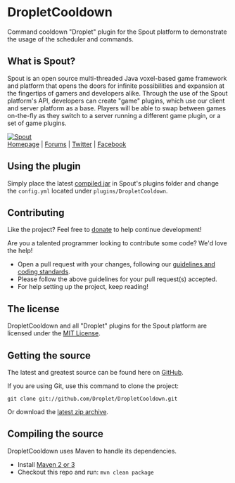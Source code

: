 DropletCooldown
===============
Command cooldown "Droplet" plugin for the Spout platform to demonstrate the usage of the scheduler and commands.

## What is Spout?
Spout is an open source multi-threaded Java voxel-based game framework and platform that opens the doors for infinite possibilities and expansion at the fingertips of gamers and developers alike. Through the use of the Spout platform's API, developers can create "game" plugins, which use our client and server platform as a base. Players will be able to swap between games on-the-fly as they switch to a server running a different game plugin, or a set of game plugins.

[![Spout][Company Logo]](http://www.spout.org)  
[Homepage] | [Forums] | [Twitter] | [Facebook]

## Using the plugin
Simply place the latest [compiled jar][Builds] in Spout's plugins folder and change the `config.yml` located under `plugins/DropletCooldown`.

## Contributing
Like the project? Feel free to [donate] to help continue development!

Are you a talented programmer looking to contribute some code? We'd love the help!
* Open a pull request with your changes, following our [guidelines and coding standards](http://spout.in/prguide).
* Please follow the above guidelines for your pull request(s) accepted.
* For help setting up the project, keep reading!

## The license
DropletCooldown and all "Droplet" plugins for the Spout platform are licensed under the [MIT License][License].

## Getting the source
The latest and greatest source can be found here on [GitHub][Source].

If you are using Git, use this command to clone the project:

    git clone git://github.com/Droplet/DropletCooldown.git

Or download the [latest zip archive][Source Download].

## Compiling the source
DropletCooldown uses Maven to handle its dependencies.

* Install [Maven 2 or 3](http://maven.apache.org/download.html)  
* Checkout this repo and run: `mvn clean package`

[Company Logo]: http://cdn.spout.org/spout-github.png
[Homepage]: http://www.spout.org
[Forums]: http://forums.spout.org
[License]: http://cdn.spout.org/license/mit.txt
[Source]: https://github.com/Droplets/DropletCooldown
[Source Download]: https://github.com/Droplet/DropletCooldown/archive/master.zip
[Builds]: http://build.spout.org/job/DropletCooldown
[Issues]: http://issues.spout.org/browse/DROPLET
[Twitter]: http://spout.in/twitter
[Facebook]: http://spout.in/facebook
[Donate]: http://spout.in/donate
